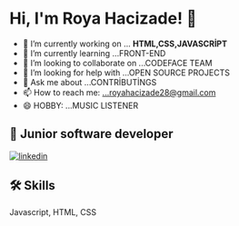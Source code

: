 # Hi, I'm Roya Hacizade! 👋




- 🔭 I’m currently working on ... **HTML,CSS,JAVASCRİPT**
- 🌱 I’m currently learning ...FRONT-END
- 👯 I’m looking to collaborate on ...CODEFACE TEAM
- 🤔 I’m looking for help with ...OPEN SOURCE PROJECTS
- 💬 Ask me about ...CONTRİBUTİNGS
- 📫 How to reach me: ...royahacizade28@gmail.com
- 😄 HOBBY: ...MUSIC LISTENER

## 🚀 Junior software developer




[![linkedin](https://img.shields.io/badge/linkedin-0A66C2?style=for-the-badge&logo=linkedin&logoColor=white)](https://www.linkedin.com/in/rahman-n-144266195/)



## 🛠 Skills
Javascript, HTML, CSS




